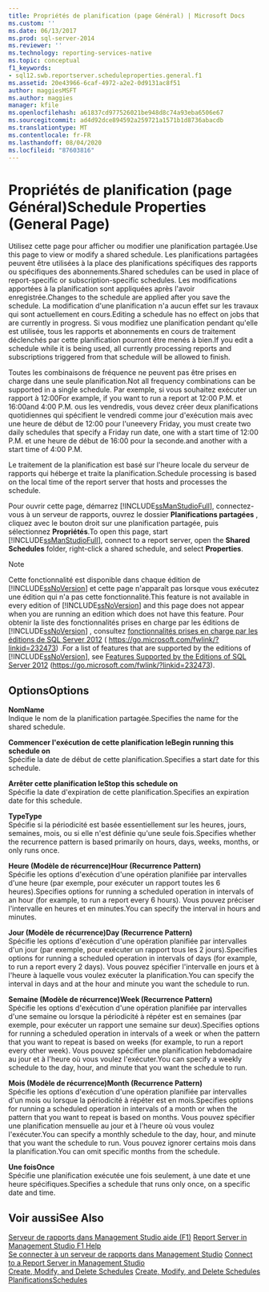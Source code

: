 ```yaml
---
title: Propriétés de planification (page Général) | Microsoft Docs
ms.custom: ''
ms.date: 06/13/2017
ms.prod: sql-server-2014
ms.reviewer: ''
ms.technology: reporting-services-native
ms.topic: conceptual
f1_keywords:
- sql12.swb.reportserver.scheduleproperties.general.f1
ms.assetid: 20e43966-6caf-4972-a2e2-0d9131ac8f51
author: maggiesMSFT
ms.author: maggies
manager: kfile
ms.openlocfilehash: a61837cd977526021be948d8c74a93eba6506e67
ms.sourcegitcommit: ad4d92dce894592a259721a1571b1d8736abacdb
ms.translationtype: MT
ms.contentlocale: fr-FR
ms.lasthandoff: 08/04/2020
ms.locfileid: "87603816"
---
```

# <a name="schedule-properties-general-page"></a><span data-ttu-id="eb474-102">Propriétés de planification (page Général)</span><span class="sxs-lookup"><span data-stu-id="eb474-102">Schedule Properties (General Page)</span></span>
  <span data-ttu-id="eb474-103">Utilisez cette page pour afficher ou modifier une planification partagée.</span><span class="sxs-lookup"><span data-stu-id="eb474-103">Use this page to view or modify a shared schedule.</span></span> <span data-ttu-id="eb474-104">Les planifications partagées peuvent être utilisées à la place des planifications spécifiques des rapports ou spécifiques des abonnements.</span><span class="sxs-lookup"><span data-stu-id="eb474-104">Shared schedules can be used in place of report-specific or subscription-specific schedules.</span></span> <span data-ttu-id="eb474-105">Les modifications apportées à la planification sont appliquées après l'avoir enregistrée.</span><span class="sxs-lookup"><span data-stu-id="eb474-105">Changes to the schedule are applied after you save the schedule.</span></span> <span data-ttu-id="eb474-106">La modification d'une planification n'a aucun effet sur les travaux qui sont actuellement en cours.</span><span class="sxs-lookup"><span data-stu-id="eb474-106">Editing a schedule has no effect on jobs that are currently in progress.</span></span> <span data-ttu-id="eb474-107">Si vous modifiez une planification pendant qu'elle est utilisée, tous les rapports et abonnements en cours de traitement déclenchés par cette planification pourront être menés à bien.</span><span class="sxs-lookup"><span data-stu-id="eb474-107">If you edit a schedule while it is being used, all currently processing reports and subscriptions triggered from that schedule will be allowed to finish.</span></span>  
  
 <span data-ttu-id="eb474-108">Toutes les combinaisons de fréquence ne peuvent pas être prises en charge dans une seule planification.</span><span class="sxs-lookup"><span data-stu-id="eb474-108">Not all frequency combinations can be supported in a single schedule.</span></span> <span data-ttu-id="eb474-109">Par exemple, si vous souhaitez exécuter un rapport à 12:00</span><span class="sxs-lookup"><span data-stu-id="eb474-109">For example, if you want to run a report at 12:00 P.M.</span></span> <span data-ttu-id="eb474-110">et 16:00</span><span class="sxs-lookup"><span data-stu-id="eb474-110">and 4:00 P.M.</span></span> <span data-ttu-id="eb474-111">ous les vendredis, vous devez créer deux planifications quotidiennes qui spécifient le vendredi comme jour d'exécution mais avec une heure de début de 12:00 pour l'une</span><span class="sxs-lookup"><span data-stu-id="eb474-111">every Friday, you must create two daily schedules that specify a Friday run date, one with a start time of 12:00 P.M.</span></span> <span data-ttu-id="eb474-112">et une heure de début de 16:00 pour la seconde.</span><span class="sxs-lookup"><span data-stu-id="eb474-112">and another with a start time of 4:00 P.M.</span></span>  
  
 <span data-ttu-id="eb474-113">Le traitement de la planification est basé sur l'heure locale du serveur de rapports qui héberge et traite la planification.</span><span class="sxs-lookup"><span data-stu-id="eb474-113">Schedule processing is based on the local time of the report server that hosts and processes the schedule.</span></span>  
  
 <span data-ttu-id="eb474-114">Pour ouvrir cette page, démarrez [!INCLUDE[ssManStudioFull](../../includes/ssmanstudiofull-md.md)], connectez-vous à un serveur de rapports, ouvrez le dossier **Planifications partagées** , cliquez avec le bouton droit sur une planification partagée, puis sélectionnez **Propriétés**.</span><span class="sxs-lookup"><span data-stu-id="eb474-114">To open this page, start [!INCLUDE[ssManStudioFull](../../includes/ssmanstudiofull-md.md)], connect to a report server, open the **Shared Schedules** folder, right-click a shared schedule, and select **Properties**.</span></span>  
  
> [!NOTE]  
>  <span data-ttu-id="eb474-115">Cette fonctionnalité est disponible dans chaque édition de [!INCLUDE[ssNoVersion](../../includes/ssnoversion-md.md)] et cette page n'apparaît pas lorsque vous exécutez une édition qui n'a pas cette fonctionnalité.</span><span class="sxs-lookup"><span data-stu-id="eb474-115">This feature is not available in every edition of [!INCLUDE[ssNoVersion](../../includes/ssnoversion-md.md)] and this page does not appear when you are running an edition which does not have this feature.</span></span> <span data-ttu-id="eb474-116">Pour obtenir la liste des fonctionnalités prises en charge par les éditions de [!INCLUDE[ssNoVersion](../../includes/ssnoversion-md.md)] , consultez [fonctionnalités prises en charge par les éditions de SQL Server 2012](https://go.microsoft.com/fwlink/?linkid=232473) ( https://go.microsoft.com/fwlink/?linkid=232473) .</span><span class="sxs-lookup"><span data-stu-id="eb474-116">For a list of features that are supported by the editions of [!INCLUDE[ssNoVersion](../../includes/ssnoversion-md.md)], see [Features Supported by the Editions of SQL Server 2012](https://go.microsoft.com/fwlink/?linkid=232473) (https://go.microsoft.com/fwlink/?linkid=232473).</span></span>  
  
## <a name="options"></a><span data-ttu-id="eb474-117">Options</span><span class="sxs-lookup"><span data-stu-id="eb474-117">Options</span></span>  
 <span data-ttu-id="eb474-118">**Nom**</span><span class="sxs-lookup"><span data-stu-id="eb474-118">**Name**</span></span>  
 <span data-ttu-id="eb474-119">Indique le nom de la planification partagée.</span><span class="sxs-lookup"><span data-stu-id="eb474-119">Specifies the name for the shared schedule.</span></span>  
  
 <span data-ttu-id="eb474-120">**Commencer l'exécution de cette planification le**</span><span class="sxs-lookup"><span data-stu-id="eb474-120">**Begin running this schedule on**</span></span>  
 <span data-ttu-id="eb474-121">Spécifie la date de début de cette planification.</span><span class="sxs-lookup"><span data-stu-id="eb474-121">Specifies a start date for this schedule.</span></span>  
  
 <span data-ttu-id="eb474-122">**Arrêter cette planification le**</span><span class="sxs-lookup"><span data-stu-id="eb474-122">**Stop this schedule on**</span></span>  
 <span data-ttu-id="eb474-123">Spécifie la date d'expiration de cette planification.</span><span class="sxs-lookup"><span data-stu-id="eb474-123">Specifies an expiration date for this schedule.</span></span>  
  
 <span data-ttu-id="eb474-124">**Type**</span><span class="sxs-lookup"><span data-stu-id="eb474-124">**Type**</span></span>  
 <span data-ttu-id="eb474-125">Spécifie si la périodicité est basée essentiellement sur les heures, jours, semaines, mois, ou si elle n'est définie qu'une seule fois.</span><span class="sxs-lookup"><span data-stu-id="eb474-125">Specifies whether the recurrence pattern is based primarily on hours, days, weeks, months, or only runs once.</span></span>  
  
 <span data-ttu-id="eb474-126">**Heure (Modèle de récurrence)**</span><span class="sxs-lookup"><span data-stu-id="eb474-126">**Hour (Recurrence Pattern)**</span></span>  
 <span data-ttu-id="eb474-127">Spécifie les options d'exécution d'une opération planifiée par intervalles d'une heure (par exemple, pour exécuter un rapport toutes les 6 heures).</span><span class="sxs-lookup"><span data-stu-id="eb474-127">Specifies options for running a scheduled operation in intervals of an hour (for example, to run a report every 6 hours).</span></span> <span data-ttu-id="eb474-128">Vous pouvez préciser l'intervalle en heures et en minutes.</span><span class="sxs-lookup"><span data-stu-id="eb474-128">You can specify the interval in hours and minutes.</span></span>  
  
 <span data-ttu-id="eb474-129">**Jour (Modèle de récurrence)**</span><span class="sxs-lookup"><span data-stu-id="eb474-129">**Day (Recurrence Pattern)**</span></span>  
 <span data-ttu-id="eb474-130">Spécifie les options d'exécution d'une opération planifiée par intervalles d'un jour (par exemple, pour exécuter un rapport tous les 2 jours).</span><span class="sxs-lookup"><span data-stu-id="eb474-130">Specifies options for running a scheduled operation in intervals of days (for example, to run a report every 2 days).</span></span> <span data-ttu-id="eb474-131">Vous pouvez spécifier l'intervalle en jours et à l'heure à laquelle vous voulez exécuter la planification.</span><span class="sxs-lookup"><span data-stu-id="eb474-131">You can specify the interval in days and at the hour and minute you want the schedule to run.</span></span>  
  
 <span data-ttu-id="eb474-132">**Semaine (Modèle de récurrence)**</span><span class="sxs-lookup"><span data-stu-id="eb474-132">**Week (Recurrence Pattern)**</span></span>  
 <span data-ttu-id="eb474-133">Spécifie les options d'exécution d'une opération planifiée par intervalles d'une semaine ou lorsque la périodicité à répéter est en semaines (par exemple, pour exécuter un rapport une semaine sur deux).</span><span class="sxs-lookup"><span data-stu-id="eb474-133">Specifies options for running a scheduled operation in intervals of a week or when the pattern that you want to repeat is based on weeks (for example, to run a report every other week).</span></span> <span data-ttu-id="eb474-134">Vous pouvez spécifier une planification hebdomadaire au jour et à l'heure où vous voulez l'exécuter.</span><span class="sxs-lookup"><span data-stu-id="eb474-134">You can specify a weekly schedule to the day, hour, and minute that you want the schedule to run.</span></span>  
  
 <span data-ttu-id="eb474-135">**Mois (Modèle de récurrence)**</span><span class="sxs-lookup"><span data-stu-id="eb474-135">**Month (Recurrence Pattern)**</span></span>  
 <span data-ttu-id="eb474-136">Spécifie les options d'exécution d'une opération planifiée par intervalles d'un mois ou lorsque la périodicité à répéter est en mois.</span><span class="sxs-lookup"><span data-stu-id="eb474-136">Specifies options for running a scheduled operation in intervals of a month or when the pattern that you want to repeat is based on months.</span></span> <span data-ttu-id="eb474-137">Vous pouvez spécifier une planification mensuelle au jour et à l'heure où vous voulez l'exécuter.</span><span class="sxs-lookup"><span data-stu-id="eb474-137">You can specify a monthly schedule to the day, hour, and minute that you want the schedule to run.</span></span> <span data-ttu-id="eb474-138">Vous pouvez ignorer certains mois dans la planification.</span><span class="sxs-lookup"><span data-stu-id="eb474-138">You can omit specific months from the schedule.</span></span>  
  
 <span data-ttu-id="eb474-139">**Une fois**</span><span class="sxs-lookup"><span data-stu-id="eb474-139">**Once**</span></span>  
 <span data-ttu-id="eb474-140">Spécifie une planification exécutée une fois seulement, à une date et une heure spécifiques.</span><span class="sxs-lookup"><span data-stu-id="eb474-140">Specifies a schedule that runs only once, on a specific date and time.</span></span>  
  
## <a name="see-also"></a><span data-ttu-id="eb474-141">Voir aussi</span><span class="sxs-lookup"><span data-stu-id="eb474-141">See Also</span></span>  
 <span data-ttu-id="eb474-142">[Serveur de rapports dans Management Studio aide (F1)](report-server-in-management-studio-f1-help.md) </span><span class="sxs-lookup"><span data-stu-id="eb474-142">[Report Server in Management Studio F1 Help](report-server-in-management-studio-f1-help.md) </span></span>  
 <span data-ttu-id="eb474-143">[Se connecter à un serveur de rapports dans Management Studio](connect-to-a-report-server-in-management-studio.md) </span><span class="sxs-lookup"><span data-stu-id="eb474-143">[Connect to a Report Server in Management Studio](connect-to-a-report-server-in-management-studio.md) </span></span>  
 <span data-ttu-id="eb474-144">[Create, Modify, and Delete Schedules](../subscriptions/create-modify-and-delete-schedules.md) </span><span class="sxs-lookup"><span data-stu-id="eb474-144">[Create, Modify, and Delete Schedules](../subscriptions/create-modify-and-delete-schedules.md) </span></span>  
 [<span data-ttu-id="eb474-145">Planifications</span><span class="sxs-lookup"><span data-stu-id="eb474-145">Schedules</span></span>](../subscriptions/schedules.md)  
  
  

